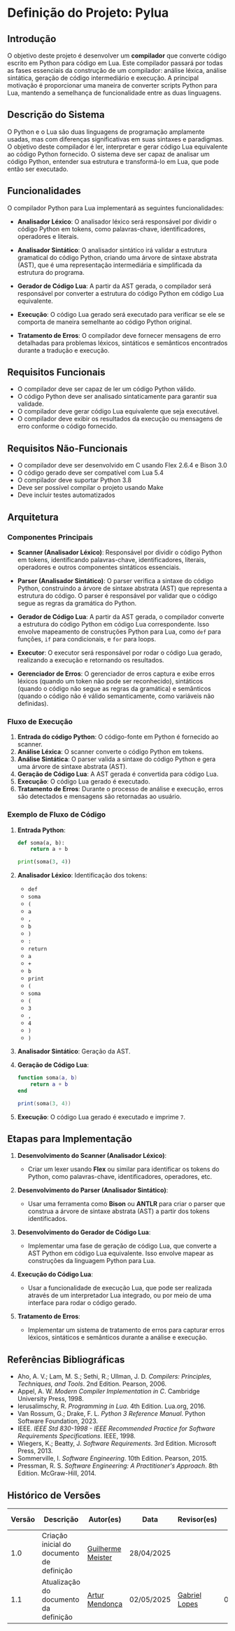 # Definição do Projeto: Pylua

## Introdução

O objetivo deste projeto é desenvolver um **compilador** que converte código escrito em Python para código em Lua. Este compilador passará por todas as fases essenciais da construção de um compilador: análise léxica, análise sintática, geração de código intermediário e execução. A principal motivação é proporcionar uma maneira de converter scripts Python para Lua, mantendo a semelhança de funcionalidade entre as duas linguagens.

## Descrição do Sistema

O Python e o Lua são duas linguagens de programação amplamente usadas, mas com diferenças significativas em suas sintaxes e paradigmas. O objetivo deste compilador é ler, interpretar e gerar código Lua equivalente ao código Python fornecido. O sistema deve ser capaz de analisar um código Python, entender sua estrutura e transformá-lo em Lua, que pode então ser executado.

## Funcionalidades

O compilador Python para Lua implementará as seguintes funcionalidades:

- **Analisador Léxico**: O analisador léxico será responsável por dividir o código Python em tokens, como palavras-chave, identificadores, operadores e literais.

- **Analisador Sintático**: O analisador sintático irá validar a estrutura gramatical do código Python, criando uma árvore de sintaxe abstrata (AST), que é uma representação intermediária e simplificada da estrutura do programa.

- **Gerador de Código Lua**: A partir da AST gerada, o compilador será responsável por converter a estrutura do código Python em código Lua equivalente.

- **Execução**: O código Lua gerado será executado para verificar se ele se comporta de maneira semelhante ao código Python original.

- **Tratamento de Erros**: O compilador deve fornecer mensagens de erro detalhadas para problemas léxicos, sintáticos e semânticos encontrados durante a tradução e execução.

## Requisitos Funcionais

- O compilador deve ser capaz de ler um código Python válido.
- O código Python deve ser analisado sintaticamente para garantir sua validade.
- O compilador deve gerar código Lua equivalente que seja executável.
- O compilador deve exibir os resultados da execução ou mensagens de erro conforme o código fornecido.

## Requisitos Não-Funcionais

- O compilador deve ser desenvolvido em C usando Flex 2.6.4 e Bison 3.0
- O código gerado deve ser compatível com Lua 5.4
- O compilador deve suportar Python 3.8
- Deve ser possível compilar o projeto usando Make
- Deve incluir testes automatizados

## Arquitetura

### Componentes Principais

- **Scanner (Analisador Léxico)**: Responsável por dividir o código Python em tokens, identificando palavras-chave, identificadores, literais, operadores e outros componentes sintáticos essenciais.

- **Parser (Analisador Sintático)**: O parser verifica a sintaxe do código Python, construindo a árvore de sintaxe abstrata (AST) que representa a estrutura do código. O parser é responsável por validar que o código segue as regras da gramática do Python.

- **Gerador de Código Lua**: A partir da AST gerada, o compilador converte a estrutura do código Python em código Lua correspondente. Isso envolve mapeamento de construções Python para Lua, como `def` para funções, `if` para condicionais, e `for` para loops.

- **Executor**: O executor será responsável por rodar o código Lua gerado, realizando a execução e retornando os resultados.

- **Gerenciador de Erros**: O gerenciador de erros captura e exibe erros léxicos (quando um token não pode ser reconhecido), sintáticos (quando o código não segue as regras da gramática) e semânticos (quando o código não é válido semanticamente, como variáveis não definidas).

### Fluxo de Execução

1. **Entrada do código Python**: O código-fonte em Python é fornecido ao scanner.
2. **Análise Léxica**: O scanner converte o código Python em tokens.
3. **Análise Sintática**: O parser valida a sintaxe do código Python e gera uma árvore de sintaxe abstrata (AST).
4. **Geração de Código Lua**: A AST gerada é convertida para código Lua.
5. **Execução**: O código Lua gerado é executado.
6. **Tratamento de Erros**: Durante o processo de análise e execução, erros são detectados e mensagens são retornadas ao usuário.

### Exemplo de Fluxo de Código

1. **Entrada Python**:

    ```python
    def soma(a, b):
        return a + b

    print(soma(3, 4))
    ```

2. **Analisador Léxico**: Identificação dos tokens:
    - `def`
    - `soma`
    - `(`
    - `a`
    - `,`
    - `b`
    - `)`
    - `:`
    - `return`
    - `a`
    - `+`
    - `b`
    - `print`
    - `(`
    - `soma`
    - `(`
    - `3`
    - `,`
    - `4`
    - `)`
    - `)`

3. **Analisador Sintático**: Geração da AST.

4. **Geração de Código Lua**:

    ```lua
    function soma(a, b)
        return a + b
    end

    print(soma(3, 4))
    ```

5. **Execução**: O código Lua gerado é executado e imprime `7`.

## Etapas para Implementação

1. **Desenvolvimento do Scanner (Analisador Léxico)**:
    - Criar um lexer usando **Flex** ou similar para identificar os tokens do Python, como palavras-chave, identificadores, operadores, etc.
   
2. **Desenvolvimento do Parser (Analisador Sintático)**:
    - Usar uma ferramenta como **Bison** ou **ANTLR** para criar o parser que construa a árvore de sintaxe abstrata (AST) a partir dos tokens identificados.

3. **Desenvolvimento do Gerador de Código Lua**:
    - Implementar uma fase de geração de código Lua, que converte a AST Python em código Lua equivalente. Isso envolve mapear as construções da linguagem Python para Lua.

4. **Execução do Código Lua**:
    - Usar a funcionalidade de execução Lua, que pode ser realizada através de um interpretador Lua integrado, ou por meio de uma interface para rodar o código gerado.

5. **Tratamento de Erros**:
    - Implementar um sistema de tratamento de erros para capturar erros léxicos, sintáticos e semânticos durante a análise e execução.

## Referências Bibliográficas

- Aho, A. V.; Lam, M. S.; Sethi, R.; Ullman, J. D. *Compilers: Principles, Techniques, and Tools*. 2nd Edition. Pearson, 2006.
- Appel, A. W. *Modern Compiler Implementation in C*. Cambridge University Press, 1998.
- Ierusalimschy, R. *Programming in Lua*. 4th Edition. Lua.org, 2016.
- Van Rossum, G.; Drake, F. L. *Python 3 Reference Manual*. Python Software Foundation, 2023.
- IEEE. *IEEE Std 830-1998 - IEEE Recommended Practice for Software Requirements Specifications*. IEEE, 1998.
- Wiegers, K.; Beatty, J. *Software Requirements*. 3rd Edition. Microsoft Press, 2013.
- Sommerville, I. *Software Engineering*. 10th Edition. Pearson, 2015.
- Pressman, R. S. *Software Engineering: A Practitioner's Approach*. 8th Edition. McGraw-Hill, 2014.

## Histórico de Versões

| Versão | Descrição | Autor(es) | Data | Revisor(es) | Data de Revisão |
|--------|-----------|-----------|------|-------------|-----------------|
| 1.0 | Criação inicial do documento de definição | [Guilherme Meister](https://github.com/gmeister18) | 28/04/2025 |  |  |
| 1.1 | Atualização do documento da definição | [Artur Mendonça](https://github.com/ArtyMend07) | 02/05/2025 | [Gabriel Lopes](https://github.com/BrzGab) | 03/05/2025 |
